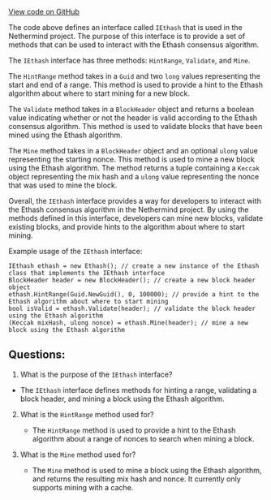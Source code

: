 [View code on GitHub](https://github.com/NethermindEth/nethermind/src/Nethermind/Nethermind.Consensus.Ethash/IEthash.cs)

The code above defines an interface called `IEthash` that is used in the Nethermind project. The purpose of this interface is to provide a set of methods that can be used to interact with the Ethash consensus algorithm. 

The `IEthash` interface has three methods: `HintRange`, `Validate`, and `Mine`. 

The `HintRange` method takes in a `Guid` and two `long` values representing the start and end of a range. This method is used to provide a hint to the Ethash algorithm about where to start mining for a new block. 

The `Validate` method takes in a `BlockHeader` object and returns a boolean value indicating whether or not the header is valid according to the Ethash consensus algorithm. This method is used to validate blocks that have been mined using the Ethash algorithm. 

The `Mine` method takes in a `BlockHeader` object and an optional `ulong` value representing the starting nonce. This method is used to mine a new block using the Ethash algorithm. The method returns a tuple containing a `Keccak` object representing the mix hash and a `ulong` value representing the nonce that was used to mine the block. 

Overall, the `IEthash` interface provides a way for developers to interact with the Ethash consensus algorithm in the Nethermind project. By using the methods defined in this interface, developers can mine new blocks, validate existing blocks, and provide hints to the algorithm about where to start mining. 

Example usage of the `IEthash` interface:

```
IEthash ethash = new Ethash(); // create a new instance of the Ethash class that implements the IEthash interface
BlockHeader header = new BlockHeader(); // create a new block header object
ethash.HintRange(Guid.NewGuid(), 0, 100000); // provide a hint to the Ethash algorithm about where to start mining
bool isValid = ethash.Validate(header); // validate the block header using the Ethash algorithm
(Keccak mixHash, ulong nonce) = ethash.Mine(header); // mine a new block using the Ethash algorithm
```
## Questions: 
 1. What is the purpose of the `IEthash` interface?
   - The `IEthash` interface defines methods for hinting a range, validating a block header, and mining a block using the Ethash algorithm.

2. What is the `HintRange` method used for?
   - The `HintRange` method is used to provide a hint to the Ethash algorithm about a range of nonces to search when mining a block.

3. What is the `Mine` method used for?
   - The `Mine` method is used to mine a block using the Ethash algorithm, and returns the resulting mix hash and nonce. It currently only supports mining with a cache.
